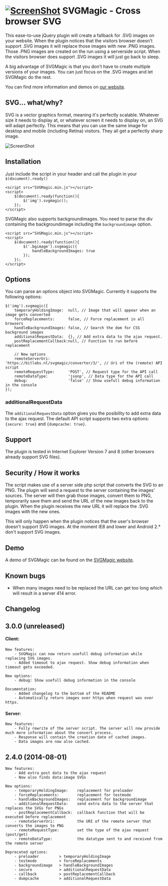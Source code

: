 [![ScreenShot](http://svgmagic.bitlabs.nl/svgmagic_tweakers.png)](http://svgmagic.bitlabs.nl)
SVGMagic - Cross browser SVG
========
This ease-to-use jQuery plugin will create a fallback for .SVG images on your website. When the plugin notices that the visitors browser doesn't support .SVG images it will replace those images with new .PNG images. Those .PNG images are created on the run using a serverside script. When the visitors browser does support .SVG images it will just go back to sleep.

A big advantage of SVGMagic is that you don't have to create multiple versions of your images. You can just focus on the .SVG images and let SVGMagic do the rest. 

You can find more information and demos on [our website](http://svgmagic.bitlabs.nl/).

SVG... what/why?
------------
SVG is a vector graphics format, meaning it's perfectly scalable. Whatever size it needs to display at, or whatever screen it needs to display on, an SVG will adapt perfectly. This means that you can use the same image for desktop and mobile (including Retina) visitors. They all get a perfectly sharp image.

![ScreenShot](http://www.chriscullmann.com/wp-content/uploads/2013/04/svg-image-comparison.png)

Installation
------------
Just include the script in your header and call the plugin in your ```$(document).ready()```
```code
<script src="SVGMagic.min.js"></script>
<script>
	$(document).ready(function(){
		$('img').svgmagic();
	});
</script>
```
SVGMagic also supports backgroundimages. You need to parse the div containing the backgroundimage including the ```backgroundimage``` option.
```code
<script src="SVGMagic.min.js"></script>
<script>
	$(document).ready(function(){
		$('.bgimage').svgmagic({
            handleBackgroundImages: true
        });
	});
</script>
```

Options
-------
You can parse an options object into SVGMagic. Currently it supports the following options:
```code
$('img').svgmagic({
    temporaryHoldingImage:  null, // Image that will appear when an image gets converted
    forceReplacements:      false, // Force replacement in all browsers
    handleBackgroundImages: false, // Search the dom for CSS background images
    additionalRequestData:  {}, // Add extra data to the ajax request. 
    postReplacementCallback:null, // Function to run before replacement

    // New options
    remoteServerUri:        'https://bitlabs.nl/svgmagic/converter/3/', // Uri of the (remote) API script
    remoteRequestType:      'POST', // Request type for the API call
    remoteDataType:         'jsonp', // Data type for the API call
    debug:                  'false' // Show usefull debug information in the console
});
```

### additionalRequestData
The ```additionalRequestData``` option gives you the posibility to add extra data to the ajax request. The default API script supports two extra options: ```{secure: true}``` and ```{dumpcache: true}```. 

Support
-------
The plugin is tested in Internet Explorer Version 7 and 8 (other browsers already support SVG files).

Security / How it works
--------
The script makes use of a server side php script that converts the SVG to an PNG. The plugin will send a request to the server containing the images' sources. The server will then grab those images, convert them to PNG, temporarily save them and send the URL of the new images back to the plugin. When the plugin receives the new URL it will replace the .SVG images with the new ones. 

This will only happen when the plugin notices that the user's browser doesn't support SVG images. At the moment IE8 and lower and Android 2.* don't support SVG images. 

Demo
----
A demo of SVGMagic can be found on the [SVGMagic website](http://svgmagic.bitlabs.nl/).

Known bugs
----------
- When many images need to be replaced the URL can get too long which will result in a server 414 error.

Changelog
----------
## 3.0.0 (unreleased)
#### Client:
    New features:
        - SVGMagic can now return usefull debug information while replacing SVG images. 
        - Added timeout to ajax request. Show debug information when timeout gets exceeded.

    New options:
        - debug: Show usefull debug information in the console

    Documentation:
        - Added changelog to the bottom of the README
        - Automatically return images over https when request was over https.

#### Server:
    New features:
        - Fully rewrite of the server script. The server will now provide much more information about the convert process.
        - Response will contain the creation date of cached images.
        - Data images are now also cached.

## 2.4.0 (2014-08-01)
    
    New features: 
        - Add extra post data to the ajax request
        - Now also finds data:image SVGs
        
    New options:
        - temporaryHoldingImage:    replacement for preloader
        - forceReplacements:        replacement for testmode
        - handleBackgroundImages:   replacement for backgroundimage
        - additionalRequestData:    send extra data to the server that replaces the SVGs for PNGs
        - postReplacementCallback:  callback function that will be executed before replacement
        - remoteServerUri:          the URI of the remote server that converts the images to PNG
        - remoteRequestType:        set the type of the ajax request (post/get)
        - remoteDataType:           the datatype sent to and received from the remote server
        
    Deprecated options:
        - preloader         > temporaryHoldingImage
        - testmode          > forceReplacements
        - backgroundimage   > handleBackgroundImages
        - secure            > additionalRequestData
        - callback          > postReplacementCallback
        - dumpcache         > additionalRequestData